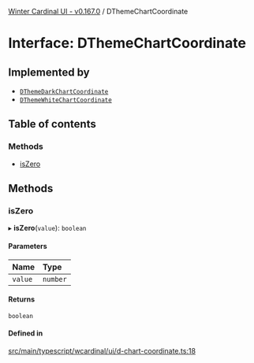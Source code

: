 [Winter Cardinal UI - v0.167.0](../index.md) / DThemeChartCoordinate

# Interface: DThemeChartCoordinate

## Implemented by

- [`DThemeDarkChartCoordinate`](../classes/DThemeDarkChartCoordinate.md)
- [`DThemeWhiteChartCoordinate`](../classes/DThemeWhiteChartCoordinate.md)

## Table of contents

### Methods

- [isZero](DThemeChartCoordinate.md#iszero)

## Methods

### isZero

▸ **isZero**(`value`): `boolean`

#### Parameters

| Name | Type |
| :------ | :------ |
| `value` | `number` |

#### Returns

`boolean`

#### Defined in

[src/main/typescript/wcardinal/ui/d-chart-coordinate.ts:18](https://github.com/winter-cardinal/winter-cardinal-ui/blob/v0.167.0/src/main/typescript/wcardinal/ui/d-chart-coordinate.ts#L18)
